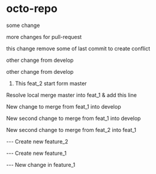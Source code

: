 # octo-repo


some change

more changes for pull-request 

this change remove some of last commit to create conflict

other change from develop

other change from develop

1. This feat_2 start form master

Resolve local merge master into feat_1 & add this line

New change to merge from feat_1 into develop

New second change to merge from feat_1 into develop

New second change to merge from feat_2 into feat_1

--- Create new feature_2

--- Create new feature_1

--- New change in feature_1
